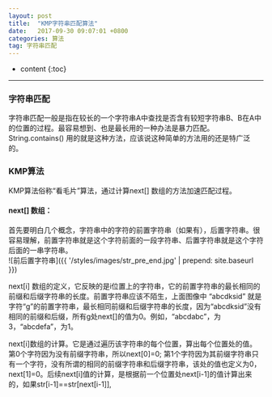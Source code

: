 ```yaml
---
layout: post
title:  "KMP字符串匹配算法"
date:   2017-09-30 09:07:01 +0800
categories: 算法
tag: 字符串匹配
---
```


* content
{:toc}


-------
### 字符串匹配 
字符串匹配一般是指在较长的一个字符串A中查找是否含有较短字符串B、B在A中的位置的过程。最容易想到、也是最长用的一种办法是暴力匹配。String.contains() 用的就是这种方法，应该说这种简单的方法用的还是特广泛的。


### KMP算法
KMP算法俗称“看毛片”算法，通过计算next[] 数组的方法加速匹配过程。

#### next[] 数组：
首先要明白几个概念，字符串中的字符的前置字符串（如果有），后置字符串。很容易理解，前置字符串就是这个字符前面的一段字符串、后置字符串就是这个字符后面的一串字符串。<br/>
![前后置字符串]({{ '/styles/images/str_pre_end.jpg' | prepend: site.baseurl }})<br/>

next[i] 数组的定义，它反映的是i位置上的字符串，它的前置字符串的最长相同的前缀和后缀字符串的长度。前置字符串应该不陌生，上面图像中 “abcdksid” 就是字符“g”的前置字符串，最长相同前缀和后缀字符串的长度，因为“abcdksid”没有相同的前缀和后缀，所有g处next[]的值为0。例如，“abcdabc”，为3，“abcdefa”，为1。

next[i]数组的计算。它是通过遍历该字符串的每个位置，算出每个位置处的值。第0个字符因为没有前缀字符串，所以next[0]=0; 第1个字符因为其前缀字符串只有一个字符，没有所谓的相同的前缀字符串和后缀字符串，该处的值也定义为0，next[1]=0。后续next[i]值的计算，是根据前一个位置处next[i-1]的值计算出来的，如果str[i-1]==str[next[i-1]],